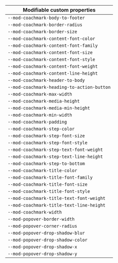 | Modifiable custom properties               |
| ------------------------------------------ |
| `--mod-coachmark-body-to-footer`           |
| `--mod-coachmark-border-radius`            |
| `--mod-coachmark-border-size`              |
| `--mod-coachmark-content-font-color`       |
| `--mod-coachmark-content-font-family`      |
| `--mod-coachmark-content-font-size`        |
| `--mod-coachmark-content-font-style`       |
| `--mod-coachmark-content-font-weight`      |
| `--mod-coachmark-content-line-height`      |
| `--mod-coachmark-header-to-body`           |
| `--mod-coachmark-heading-to-action-button` |
| `--mod-coachmark-max-width`                |
| `--mod-coachmark-media-height`             |
| `--mod-coachmark-media-min-height`         |
| `--mod-coachmark-min-width`                |
| `--mod-coachmark-padding`                  |
| `--mod-coachmark-step-color`               |
| `--mod-coachmark-step-font-size`           |
| `--mod-coachmark-step-font-style`          |
| `--mod-coachmark-step-text-font-weight`    |
| `--mod-coachmark-step-text-line-height`    |
| `--mod-coachmark-step-to-bottom`           |
| `--mod-coachmark-title-color`              |
| `--mod-coachmark-title-font-family`        |
| `--mod-coachmark-title-font-size`          |
| `--mod-coachmark-title-font-style`         |
| `--mod-coachmark-title-text-font-weight`   |
| `--mod-coachmark-title-text-line-height`   |
| `--mod-coachmark-width`                    |
| `--mod-popover-border-width`               |
| `--mod-popover-corner-radius`              |
| `--mod-popover-drop-shadow-blur`           |
| `--mod-popover-drop-shadow-color`          |
| `--mod-popover-drop-shadow-x`              |
| `--mod-popover-drop-shadow-y`              |
